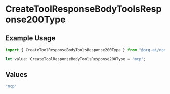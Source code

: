 # CreateToolResponseBodyToolsResponse200Type

## Example Usage

```typescript
import { CreateToolResponseBodyToolsResponse200Type } from "@orq-ai/node/models/operations";

let value: CreateToolResponseBodyToolsResponse200Type = "mcp";
```

## Values

```typescript
"mcp"
```